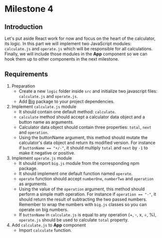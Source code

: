 # Milestone 4

## Introduction
Let's put aside React work for now and focus on the heart of the calculator, its logic. In this part we will implement two JavaScript modules: `calculate.js` and `operate.js` which will be responsible for all calculations. Finally, we will include those modules in the **App** component so we can hook them up to other components in the next milestone.

## Requirements

1. Preparation
   - Create a new `logic` folder inside `src` and initialize two javascript files: `calculate.js` and `operate.js`.
   - Add [Big](https://www.npmjs.com/package/big-js) package to your project dependencies.
2. Implement `calculate.js` module
   - It should contain one default method: `calculate`.
   - `calculate` method should accept a calculator data object and a button name as arguments.
   - Calculator data object should contain three properties: `total`, `next` and `operation`.
   - Using the buttonName argument, this method should mutate the calculator's data object and return its modified version.
     For instance if `buttonName == "+/-"`, it should multiply `total` and `next` by `-1` to make it negative or positive.
3. Implement `operate.js` module
   - It should import `big.js` module from the corresponding npm package.
   - It should implement one default function named `operate`.
   - `operate` function should accept `numberOne`, `numberTwo` and `operation` as arguments.
   - Using the value of the `operation` argument, this method should perform a simple math operation. For instance if `operation == "-"`, it should return the result of subtracting the two passed numbers. Remember to wrap the numbers with `big.js` classes so you can operate on big numbers.
   - If `buttonName` in `calculate.js` is equal to any operation (+, -, x, ÷, %), `operate.js` should be used to
     calculate `total` property.
4. Add `calculate.js` to **App** component
   - Import `calculate` function.
